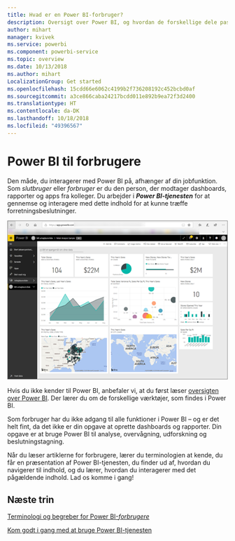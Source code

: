 ```yaml
---
title: Hvad er en Power BI-forbruger?
description: Oversigt over Power BI, og hvordan de forskellige dele passer sammen – Power BI Desktop, Power BI-tjeneste, Power BI Mobil, rapportserver, Power BI Embedded.
author: mihart
manager: kvivek
ms.service: powerbi
ms.component: powerbi-service
ms.topic: overview
ms.date: 10/13/2018
ms.author: mihart
LocalizationGroup: Get started
ms.openlocfilehash: 15cdd66e6062c4199b2f736208192c452bcbd0af
ms.sourcegitcommit: a3ce866caba24217bcdd011e892b9ea72f3d2400
ms.translationtype: HT
ms.contentlocale: da-DK
ms.lasthandoff: 10/18/2018
ms.locfileid: "49396567"
---
```

# <a name="power-bi-for-consumers"></a>Power BI til forbrugere
Den måde, du interagerer med Power BI på, afhænger af din jobfunktion. Som *slutbruger* eller *forbruger* er du den person, der modtager dashboards, rapporter og apps fra kolleger. Du arbejder i ***Power BI-tjenesten*** for at gennemse og interagere med dette indhold for at kunne træffe forretningsbeslutninger.

![Power BI-dashboard](media/end-user-consumer/power-bi-service.png)

Hvis du ikke kender til Power BI, anbefaler vi, at du først læser [oversigten over Power BI](../power-bi-overview.md). Der lærer du om de forskellige værktøjer, som findes i Power BI.

Som forbruger har du ikke adgang til alle funktioner i Power BI – og er det helt fint, da det ikke er din opgave at oprette dashboards og rapporter. Din opgave er at bruge Power BI til analyse, overvågning, udforskning og beslutningstagning.

Når du læser artiklerne for forbrugere, lærer du terminologien at kende, du får en præsentation af Power BI-tjenesten, du finder ud af, hvordan du navigerer til indhold, og du lærer, hvordan du interagerer med det pågældende indhold.  Lad os komme i gang!

## <a name="next-steps"></a>Næste trin

[Terminologi og begreber for Power BI-*forbrugere*](end-user-basic-concepts.md)

<!-- [Get started guide for *consumers*] -->
[Kom godt i gang med at bruge Power BI-tjenesten](../service-get-started.md)

